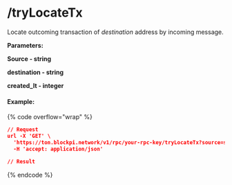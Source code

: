 # /tryLocateTx

Locate outcoming transaction of _destination_ address by incoming message.



**Parameters:**

**Source - string**

**destination - string**

**created\_lt - integer**

#### Example:

{% code overflow="wrap" %}
```json
// Request
url -X 'GET' \
  'https://ton.blockpi.network/v1/rpc/your-rpc-key/tryLocateTx?source=string&destination=string&created_lt=integer' \
  -H 'accept: application/json'

// Result

```
{% endcode %}
